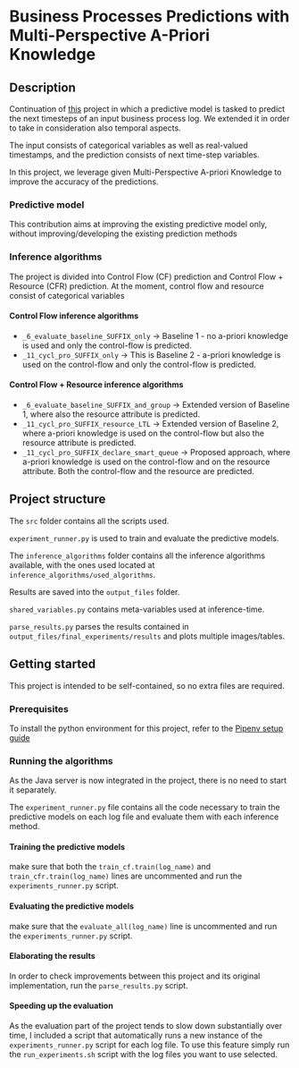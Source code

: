 # Business Processes Predictions with Multi-Perspective A-Priori Knowledge

## Description
Continuation of [this](https://github.com/kaurjvpld/Incremental-Predictive-Monitoring-of-Business-Processes-with-A-priori-knowledge) project in which a predictive model is tasked to predict the next timesteps of an input business process log. We extended it in order to take in consideration also temporal aspects.

The input consists of categorical variables as well as real-valued timestamps, and the prediction consists of next time-step variables.

In this project, we leverage given Multi-Perspective A-priori Knowledge to improve the accuracy of the predictions.

### Predictive model
This contribution aims at improving the existing predictive model only, without improving/developing the existing prediction methods

### Inference algorithms
The project is divided into Control Flow (CF) prediction and Control Flow + Resource (CFR) prediction. At the moment, control flow and resource consist of categorical variables

#### Control Flow inference algorithms
* ```_6_evaluate_baseline_SUFFIX_only``` -> Baseline 1 - no a-priori knowledge is used and only the control-flow is predicted.
* ```_11_cycl_pro_SUFFIX_only``` -> This is Baseline 2 - a-priori knowledge is used on the control-flow and only the control-flow is predicted.

#### Control Flow + Resource inference algorithms
* ```_6_evaluate_baseline_SUFFIX_and_group``` -> Extended version of Baseline 1, where also the resource attribute is predicted.
* ```_11_cycl_pro_SUFFIX_resource_LTL``` -> Extended version of Baseline 2, where a-priori knowledge is used on the control-flow but also the resource attribute is predicted.
* ```_11_cycl_pro_SUFFIX_declare_smart_queue``` -> Proposed approach, where a-priori knowledge is used on the control-flow and on the resource attribute. Both the control-flow and the resource are predicted.

## Project structure

The ```src``` folder contains all the scripts used.

```experiment_runner.py``` is used to train and evaluate the predictive models.

The ```inference_algorithms``` folder contains all the inference algorithms available, with the ones used located at ```inference_algorithms/used_algorithms```.

Results are saved into the ```output_files``` folder.

```shared_variables.py``` contains meta-variables used at inference-time.

```parse_results.py``` parses the results contained in ```output_files/final_experiments/results``` and plots multiple images/tables.

## Getting started
This project is intended to be self-contained, so no extra files are required.

### Prerequisites
To install the python environment for this project, refer to the [Pipenv setup guide](https://pipenv.readthedocs.io/en/latest/basics/)

### Running the algorithms
As the Java server is now integrated in the project, there is no need to start it separately.

The ```experiment_runner.py``` file contains all the code necessary to train the predictive models on each log file and evaluate them with each inference method.

#### Training the predictive models
make sure that both the ```train_cf.train(log_name)``` and ```train_cfr.train(log_name)``` lines are uncommented and run the ```experiments_runner.py``` script.

#### Evaluating the predictive models
make sure that the ```evaluate_all(log_name)``` line is uncommented and run the ```experiments_runner.py``` script.

#### Elaborating the results
In order to check improvements between this project and its original implementation, run the  ```parse_results.py``` script.

#### Speeding up the evaluation
As the evaluation part of the project tends to slow down substantially over time, I included a script that automatically runs a new instance of the ```experiments_runner.py``` script for each log file. To use this feature simply run the ```run_experiments.sh``` script with the log files you want to use selected.
